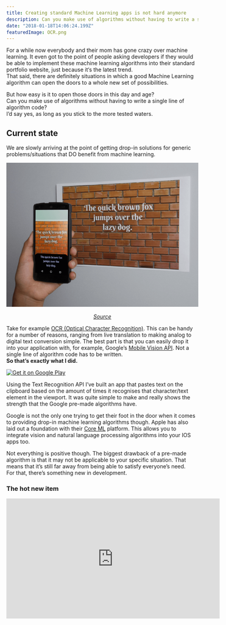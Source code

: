 ```yaml
---
title: Creating standard Machine Learning apps is not hard anymore
description: Can you make use of algorithms without having to write a single line of algorithm code? I’d say yes, as long as you stick to the more tested waters
date: "2018-01-18T14:06:24.199Z"
featuredImage: OCR.png
---
```


For a while now everybody and their mom has gone crazy over machine learning. It even got to the point of people asking developers if they would be able to implement these machine learning algorithms into their standard portfolio website, just because it‘s the latest trend.  
That said, there are definitely situations in which a good Machine Learning algorithm can open the doors to a whole new set of possibilities.

But how easy is it to open those doors in this day and age?  
Can you make use of algorithms without having to write a single line of algorithm code?  
I’d say yes, as long as you stick to the more tested waters.

## Current state

We are slowly arriving at the point of getting drop-in solutions for generic problems/situations that DO benefit from machine learning.

![Example of Optical Character Recognition](./OCR.png)

<p style="text-align: center;">
  <a href="https://developers.google.com/vision/">
    <em>Source</em>
  </a>
</p>

Take for example [OCR (Optical Character Recognition)](http://en.m.wikipedia.org/wiki/Optical_character_recognition). This can be handy for a number of reasons, ranging from live translation to making analog to digital text conversion simple. The best part is that you can easily drop it into your application with, for example, Google’s [Mobile Vision API](https://developers.google.com/vision/). Not a single line of algorithm code has to be written.  
**So that’s exactly what I did.**

<a style="box-shadow: none;" href='https://play.google.com/store/apps/details?id=nl.vosdevelopment.textvision&hl=en&pcampaignid=MKT-Other-global-all-co-prtnr-py-PartBadge-Mar2515-1'>
<img style="max-width: 200px;" alt='Get it on Google Play' src='https://play.google.com/intl/en_us/badges/images/generic/en_badge_web_generic.png'/>
</a>

Using the Text Recognition API I’ve built an app that pastes text on the clipboard based on the amount of times it recognises that character/text element in the viewport. It was quite simple to make and really shows the strength that the Google pre-made algorithms have.

Google is not the only one trying to get their foot in the door when it comes to providing drop-in machine learning algorithms though. Apple has also laid out a foundation with their [Core ML](https://developer.apple.com/machine-learning/) platform. This allows you to integrate vision and natural language processing algorithms into your IOS apps too.

Not everything is positive though. The biggest drawback of a pre-made algorithm is that it may not be applicable to your specific situation. That means that it’s still far away from being able to satisfy everyone’s need.  
For that, there’s something new in development.

### The hot new item

<iframe width="560" height="315" src="https://www.youtube-nocookie.com/embed/GbLQE2C181U" frameborder="0" allow="accelerometer; autoplay; encrypted-media; gyroscope; picture-in-picture" allowfullscreen />

One of the latest advancements in the field of machine learning is Google’s AutoML which Sundar Pichai, CEO of Google, teased at Google IO last year.  
Today, a [blog post](https://blog.google/topics/google-cloud/cloud-automl-making-ai-accessible-every-business/) has been published by Google stating that their AutoML platform can be used in the Alpha stage.  
For now it’s only possible to self-train a model for image recognition, but they are planning on bringing more model possibilities in the coming months.  
With this approach you can finetune the algorithm to your specific needs and wants instead of having to use a pre-made one.

## Glamorous future

The above mentioned AutoML project has been developed together with the Google Brain team who also made a big leap November last year with [developing a ‘child AI’](https://research.googleblog.com/2017/11/automl-for-large-scale-image.html?m=1) that outperformed all previous human developed algorithms. This means that there is quite a possibility of algorithms developing their own algorithms in the future.

This all shows that we’re definitely not at the point of extreme maturity with globally available and usable Machine Learning algorithms just yet, but are getting closer day by day.  
Projects like Google’s AutoML and the work of the Brain team mean we have a bright future in front of us for widely available machine learning algorithms.  
It’s definitely something to get excited about!
